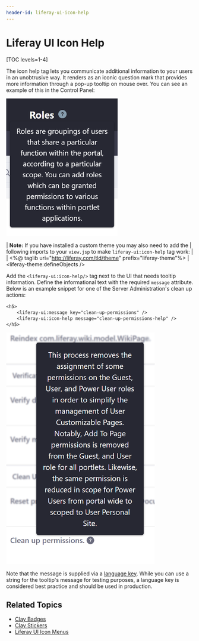 ```yaml
---
header-id: liferay-ui-icon-help
---
```


# Liferay UI Icon Help

[TOC levels=1-4]

The icon help tag lets you communicate additional information to your users in 
an unobtrusive way. It renders as an iconic question mark that provides more 
information through a pop-up tooltip on mouse over. You can see an example of 
this in the Control Panel:

![Figure 1: Here's an example of the icon help tag.](../../../../images/liferay-ui-taglib-tooltip.png)

| **Note:** If you have installed a custom theme you may also need to add the
| following imports to your `view.jsp` to make `liferay-ui:icon-help` tag work:
| 
|     <%@ taglib uri="http://liferay.com/tld/theme" prefix="liferay-theme"%>
|     <liferay-theme:defineObjects />

Add the `<liferay-ui:icon-help/>` tag next to the UI that needs tooltip 
information. Define the informational text with the required `message` 
attribute. Below is an example snippet for one of the Server Administration's 
clean up actions:

```markup
<h5>
    <liferay-ui:message key="clean-up-permissions" />
    <liferay-ui:icon-help message="clean-up-permissions-help" />
</h5>
```

![Figure 2: help icons are used throughout the Control Panel.](../../../../images/liferay-ui-taglib-tooltip-02.png)

Note that the message is supplied via a 
[language key](/docs/7-2/frameworks/-/knowledge_base/f/localizing-your-application). 
While you can use a string for the tooltip's message for testing purposes, a 
language key is considered best practice and should be used in production. 

## Related Topics

- [Clay Badges](/docs/7-2/reference/-/knowledge_base/r/clay-badges)
- [Clay Stickers](/docs/7-2/reference/-/knowledge_base/r/clay-stickers)
- [Liferay UI Icon Menus](/docs/7-2/reference/-/knowledge_base/r/liferay-ui-icon-menus)
